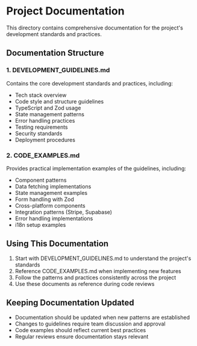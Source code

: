 # Project Documentation

This directory contains comprehensive documentation for the project's development standards and practices.

## Documentation Structure

### 1. DEVELOPMENT_GUIDELINES.md
Contains the core development standards and practices, including:
- Tech stack overview
- Code style and structure guidelines
- TypeScript and Zod usage
- State management patterns
- Error handling practices
- Testing requirements
- Security standards
- Deployment procedures

### 2. CODE_EXAMPLES.md
Provides practical implementation examples of the guidelines, including:
- Component patterns
- Data fetching implementations
- State management examples
- Form handling with Zod
- Cross-platform components
- Integration patterns (Stripe, Supabase)
- Error handling implementations
- i18n setup examples

## Using This Documentation

1. Start with DEVELOPMENT_GUIDELINES.md to understand the project's standards
2. Reference CODE_EXAMPLES.md when implementing new features
3. Follow the patterns and practices consistently across the project
4. Use these documents as reference during code reviews

## Keeping Documentation Updated

- Documentation should be updated when new patterns are established
- Changes to guidelines require team discussion and approval
- Code examples should reflect current best practices
- Regular reviews ensure documentation stays relevant